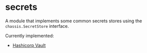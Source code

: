 # secrets

A module that implements some common secrets stores using the `chassis.SecretStore` interface.

Currently implemented:

- [Hashicorp Vault](https://github.com/hashicorp/vault)

